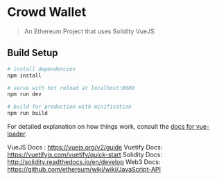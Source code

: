 # Crowd Wallet

> An Ethereum Project that uses Solidity VueJS

## Build Setup

``` bash
# install dependencies
npm install

# serve with hot reload at localhost:8080
npm run dev

# build for production with minification
npm run build
```

For detailed explanation on how things work, consult the [docs for vue-loader](http://vuejs.github.io/vue-loader).

VueJS Docs : https://vuejs.org/v2/guide
Vuetify Docs: https://vuetifyjs.com/vuetify/quick-start
Solidity Docs: http://solidity.readthedocs.io/en/develop
Web3 Docs: https://github.com/ethereum/wiki/wiki/JavaScript-API